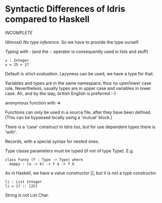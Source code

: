 # Syntactic Differences of Idris compared to Haskell

*INCOMPLETE*

(Almost) *No type inference*. So we have to provide the type ourself.

*Typing with :* (and the :: operator is consequently used in lists and stuff)

```
x : Integer
x = 25 + 17
```

Default is *strict evaluation*. Lazyness can be used, we have a type for that.

Variables and types are in the same namespace, thus no uper/lower case rule. Nevertheless, usually types are in upper case and variables in lower case. Ah, and by the way, british English is preferred :-)

anonymous function with =>

Functions can only be used in a source file, after they have been defined.
(This can be bypassed locally using a 'mutual' block.)

There is a 'case' construct in Idris too, but for use dependent types there is 'with'.

Records, with a special syntax for nested ones.

Type classe parameters must be typed (if not of type Type). E.g.
```
class Funny (f : Type -> Type) where
  mappy : (a -> b) -> f a -> f b
```


As in Haskell, we have a value constructor [], but it is not a type constructor.

```
li : List Integer
li = 17 :: [25]
```

String is not List Char.